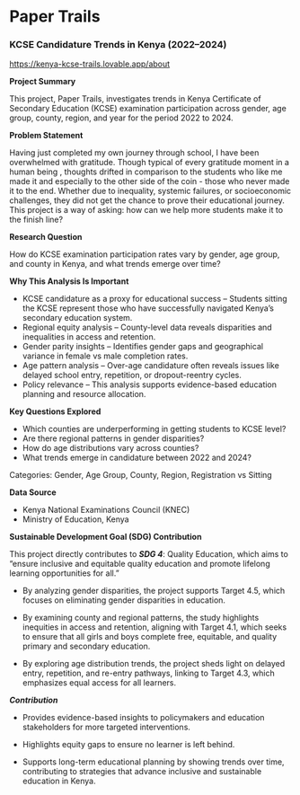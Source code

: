 # **Paper Trails**
### KCSE Candidature Trends in Kenya (2022–2024)
https://kenya-kcse-trails.lovable.app/about

**Project Summary**

This project, Paper Trails, investigates trends in Kenya Certificate of Secondary Education (KCSE) examination participation across gender, age group, county, region, and year for the period 2022 to 2024.

**Problem Statement**

Having just completed my own journey through school, I have been overwhelmed with gratitude. Though typical of every gratitude moment in a human being , thoughts drifted in comparison to the students who like me made it and especially to the other side of the coin - those who never made it to the end. Whether due to inequality, systemic failures, or socioeconomic challenges, they did not get the chance to prove their educational journey. This project is a way of asking: how can we help more students make it to the finish line?

**Research Question**

How do KCSE examination participation rates vary by gender, age group, and county in Kenya, and what trends emerge over time?

**Why This Analysis Is Important**
- KCSE candidature as a proxy for educational success – Students sitting the KCSE represent those who have successfully navigated Kenya’s secondary education system.
- Regional equity analysis – County-level data reveals disparities and inequalities in access and retention.
- Gender parity insights – Identifies gender gaps and geographical variance in female vs male completion rates.
- Age pattern analysis – Over-age candidature often reveals issues like delayed school entry, repetition, or dropout-reentry cycles.
- Policy relevance – This analysis supports evidence-based education planning and resource allocation.

**Key Questions Explored**
- Which counties are underperforming in getting students to KCSE level?
- Are there regional patterns in gender disparities?
- How do age distributions vary across counties?
- What trends emerge in candidature between 2022 and 2024?


Categories: Gender, Age Group, County, Region, Registration vs Sitting

**Data Source**
- Kenya National Examinations Council (KNEC)
- Ministry of Education, Kenya

**Sustainable Development Goal (SDG) Contribution**

This project directly contributes to ***SDG 4***: Quality Education, which aims to “ensure inclusive and equitable quality education and promote lifelong learning opportunities for all.”

- By analyzing gender disparities, the project supports Target 4.5, which focuses on eliminating gender disparities in education.

- By examining county and regional patterns, the study highlights inequities in access and retention, aligning with Target 4.1, which seeks to ensure that all girls and boys complete free, equitable, and quality primary and secondary education.

- By exploring age distribution trends, the project sheds light on delayed entry, repetition, and re-entry pathways, linking to Target 4.3, which emphasizes equal access for all learners.

***Contribution***

- Provides evidence-based insights to policymakers and education stakeholders for more targeted interventions.

- Highlights equity gaps to ensure no learner is left behind.

- Supports long-term educational planning by showing trends over time, contributing to strategies that advance inclusive and sustainable education in Kenya.
